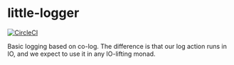 # little-logger

[![CircleCI](https://circleci.com/gh/ejconlon/little-logger/tree/master.svg?style=svg)](https://circleci.com/gh/ejconlon/little-logger/tree/master)

Basic logging based on co-log. The difference is that our log action runs in IO, and we expect to use it in any IO-lifting monad.
